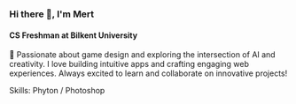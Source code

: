 ### Hi there 👋, I'm Mert
#### CS Freshman at Bilkent University
🌟 Passionate about game design and exploring the intersection of AI and creativity. I love building intuitive apps and crafting engaging web experiences. Always excited to learn and collaborate on innovative projects!

Skills: Phyton / Photoshop





